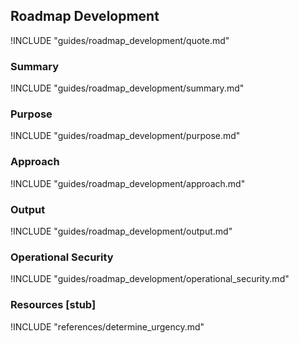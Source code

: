 ## Roadmap Development

!INCLUDE "guides/roadmap_development/quote.md"

### Summary

!INCLUDE "guides/roadmap_development/summary.md"

### Purpose

!INCLUDE "guides/roadmap_development/purpose.md"

### Approach

!INCLUDE "guides/roadmap_development/approach.md"

### Output

!INCLUDE "guides/roadmap_development/output.md"

### Operational Security

!INCLUDE "guides/roadmap_development/operational_security.md"

### Resources [stub]

!INCLUDE "references/determine_urgency.md"

